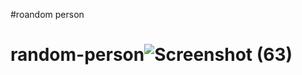 #roandom person
# random-person![Screenshot (63)](https://user-images.githubusercontent.com/92708967/210132948-d0e47777-69c5-4eb3-9f50-edd27769d848.png)
